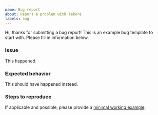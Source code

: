```yaml
---
name: Bug report
about: Report a problem with Tekore
labels: bug
---
```


Hi, thanks for submitting a bug report!
This is an example bug template to start with.
Please fill in information below.

### Issue
This happened.

### Expected behavior
This should have happened instead.

### Steps to reproduce
If applicable and possible, please provide a
[minimal working example](https://stackoverflow.com/help/minimal-reproducible-example).
